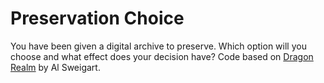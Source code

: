 # Preservation Choice
You have been given a digital archive to preserve. Which option will you choose and what effect does your decision have?
Code based on [Dragon Realm](https://inventwithpython.com/invent4thed/chapter5.html) by Al Sweigart.
